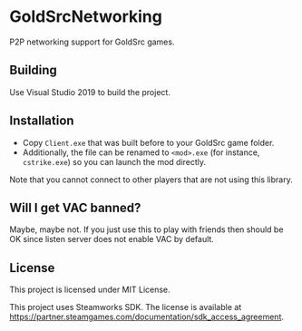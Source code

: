 # GoldSrcNetworking

P2P networking support for GoldSrc games.

## Building

Use Visual Studio 2019 to build the project.

## Installation

- Copy `Client.exe` that was built before to your GoldSrc game folder.
- Additionally, the file can be renamed to `<mod>.exe` (for instance, `cstrike.exe`) so you can launch the mod directly.

Note that you cannot connect to other players that are not using this library.

## Will I get VAC banned?

Maybe, maybe not. If you just use this to play with friends then should be OK since listen server does not enable VAC by default.

## License

This project is licensed under MIT License.

This project uses Steamworks SDK. The license is available at https://partner.steamgames.com/documentation/sdk_access_agreement. 
